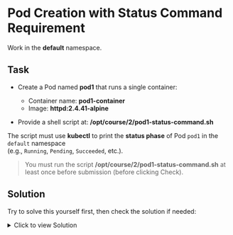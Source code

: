 # Pod Creation with Status Command Requirement

Work in the **default** namespace.

## Task

- Create a Pod named **pod1** that runs a single container:
  - Container name: **pod1-container**
  - Image: **httpd:2.4.41-alpine**

- Provide a shell script at: **/opt/course/2/pod1-status-command.sh**

The script must use **kubectl** to print the **status phase** of Pod `pod1` in the `default` namespace  
(e.g., `Running`, `Pending`, `Succeeded`, etc.).

> You must run the script **/opt/course/2/pod1-status-command.sh** at least once before submission (before clicking Check).

## Solution

Try to solve this yourself first, then check the solution if needed:

<details>
<summary>Click to view Solution</summary>

```bash
k run po pod1 --image httpd:2.4.41-alpine --dry-run=client -oyaml > 1.yaml
```

```yaml
apiVersion: v1
kind: Pod
metadata:
  name: pod1
  namespace: default
spec:
  containers:
  - name: pod1-container
    image: httpd:2.4.41-alpine
```

```bash
echo "kubectl get pod pod1 -n default -o jsonpath='{.status.phase}'" > /opt/course/2/pod1-status-command.sh
chmod +x /opt/course/2/pod1-status-command.sh
/opt/course/2/pod1-status-command.sh
```
</details>

